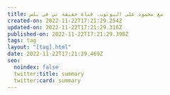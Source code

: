 ```yaml
---
title: مع محمود على اليوتوب. قناة حقيقة تي في بلس
created-on: 2022-11-22T17:21:29.254Z
updated-on: 2022-11-22T17:21:29.316Z
published-on: 2022-11-22T17:21:29.398Z
tags: tag
layout: "[tag].html"
date: 2022-11-22T17:21:29.469Z
seo:
  noindex: false
  twitter:title: summary
  twitter:card: summary
---
```


